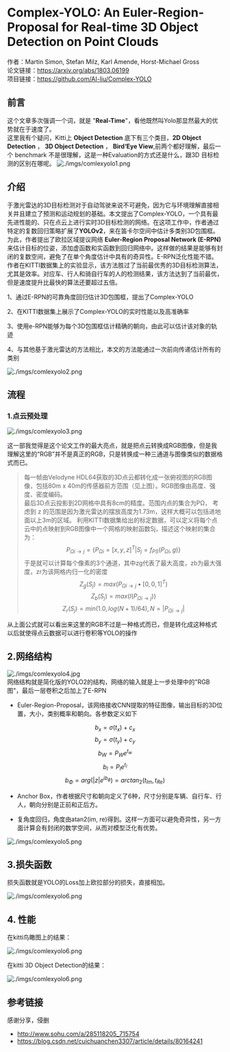 # Complex-YOLO: An Euler-Region-Proposal for Real-time 3D Object Detection on Point Clouds

作者：Martin Simon, Stefan Milz, Karl Amende, Horst-Michael Gross  
论文链接：https://arxiv.org/abs/1803.06199  
项目链接：https://github.com/AI-liu/Complex-YOLO

## 前言

这个文章多次强调一个词，就是 "**Real-Time**"，看他既然叫Yolo那显然最大的优势就在于速度了。  
这里我有个疑问，Kitti上  **Object Detection** 底下有三个类目，**2D Object Detection** ， **3D Object Detection** ， **Bird‘Eye View**,前两个都好理解，最后一个 benchmark 不是很理解，这是一种Evaluation的方式还是什么，跟3D 目标检测的区别在哪呢。
![./imgs/comlexyolo1.png](./imgs/complexyolo1.png "./imgs/complexyolo1.png")

## 介绍

于激光雷达的3D目标检测对于自动驾驶来说不可避免，因为它与环境理解直接相关并且建立了预测和运动规划的基础。本文提出了Complex-YOLO，一个具有最先进性能的、只在点云上进行实时3D目标检测的网络。在这项工作中，作者通过特定的复数回归策略扩展了**YOLOv2**，来在笛卡尔空间中估计多类别3D包围框。为此，作者提出了欧拉区域提议网络 **Euler-Region Proposal Network (E-RPN)** 来估计目标的位姿，添加虚函数和实函数到回归网络中。这样做的结果是能够有封闭的复数空间，避免了在单个角度估计中具有的奇异性。E-RPN泛化性能不错。作者在KITTI数据集上的实验显示，该方法胜过了当前最优秀的3D目标检测算法，尤其是效率。对应车、行人和骑自行车的人的检测结果，该方法达到了当前最优，但是速度提升比最快的算法还要超过五倍。

1、通过E-RPN的可靠角度回归估计3D包围框，提出了Complex-YOLO

2、在KITTI数据集上展示了Complex-YOLO的实时性能以及高准确率

3、使用e-RPN能够为每个3D包围框估计精确的朝向，由此可以估计该对象的轨迹

4、与其他基于激光雷达的方法相比，本文的方法能通过一次前向传递估计所有的类别

![./imgs/comlexyolo2.png](./imgs/complexyolo2.png "./imgs/complexyolo2.png")

## 流程
### 1.点云预处理
![./imgs/comlexyolo3.png](./imgs/complexyolo3.png "./imgs/complexyolo3.png")

这一部我觉得是这个论文工作的最大亮点，就是把点云转换成RGB图像，但是我理解这里的“RGB”并不是真正的RGB，只是转换成一种三通道与图像类似的数据格式而已。

>每一帧由Velodyne HDL64获取的3D点云都转化成一张俯视图的RGB图像，包括80m x 40m的传感器前方范围（见上图）。RGB图像由高度、强度、密度编码。  
最后3D点云投影到2D网格中具有8cm的精度。范围内点的集合为PΩ，  考虑到 z 的范围是因为激光雷达的摆放高度为1.73m，这样大概可以包括进地面以上3m的区域。
利用KITTI数据集给出的标定数据，可以定义将每个点云中的点映射到RGB图像中一个网格的映射函数Sj，描述这个映射的集合为：  
$$ P_{Ωi→j} = \{ P_{Ωi} = [x,y,z]^{T}|S_{j} = f_{PS}(P_{Ωi},g)\} $$ 
于是就可以计算每个像素的3个通道，其中zg代表了最大高度，zb为最大强度，zr为该网格内归一化的密度
$$ Z_{g}(S_{j}) = max(P_{\Omega i \to j} \bullet[0,0,1]^{T})$$
$$ Z_{b}(S_{j}) = max(I(P_{\Omega i \to j}))$$
$$ Z_{r}(S_{j}) = min(1.0,log(N+1)/64),N = |P_{\Omega i \to j}|$$

从上面公式就可以看出来这里的RGB不过是一种格式而已，但是转化成这种格式以后就使得点云数据可以进行卷积等YOLO的操作

## 2.网络结构

![./imgs/comlexyolo4.jpg](./imgs/complexyolo4.jpg "./imgs/complexyolo4.jpg")  
网络结构就是简化版的YOLO2的结构，网络的输入就是上一步处理中的"RGB图"，最后一层卷积之后加上了E-RPN
- Euler-Region-Proposal，该网络接收CNN提取的特征图像，输出目标的3D位置，大小，类别概率和朝向。各参数定义如下  


$$b_{x} = \sigma(t_{x})+c_{x}  $$
$$b_{y} = \sigma(t_{y})+c_{y}  $$
$$b_{W} = P_{W}e^{t_{w}}  $$
$$b_{l} = P_{l}e^{t_{l}}  $$
$$b_{\Phi} = arg(|z|e^{ib_{\phi}})=arctan_{2}(t_{Im},t_{Re})  $$  

-  Anchor Box，作者根据尺寸和朝向定义了6种，尺寸分别是车辆、自行车、行人，朝向分别是正前和正后方。
 
-  复角度回归，角度由atan2(im, re)得到。这样一方面可以避免奇异性，另一方面计算会有封闭的数学空间，从而对模型泛化有优势。
 
![./imgs/comlexyolo5.png](./imgs/complexyolo5.png "./imgs/complexyolo5.png")  
## 3.损失函数

损失函数就是YOLO的Loss加上欧拉部分的损失，直接相加。

![./imgs/comlexyolo6.png](./imgs/complexyolo6.png "./imgs/complexyolo6.png")  

## 4. 性能

在kitti鸟瞰图上的结果： 

![./imgs/comlexyolo6.png](./imgs/complexyolo8.png "./imgs/complexyolo6.png")  

在kitti 3D Object Detection的结果： 

![./imgs/comlexyolo6.png](./imgs/complexyolo9.png "./imgs/complexyolo6.png") 

## 参考链接
感谢分享，侵删
- http://www.sohu.com/a/285118205_715754
- https://blog.csdn.net/cuichuanchen3307/article/details/80164241
